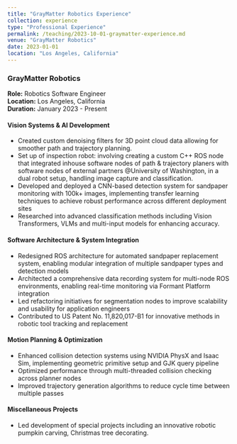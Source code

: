 ```yaml
---
title: "GrayMatter Robotics Experience"
collection: experience
type: "Professional Experience"
permalink: /teaching/2023-10-01-graymatter-experience.md
venue: "GrayMatter Robotics"
date: 2023-01-01
location: "Los Angeles, California"
---
```


### GrayMatter Robotics
**Role:** Robotics Software Engineer  
**Location:** Los Angeles, California  
**Duration:** January 2023 - Present  

#### Vision Systems & AI Development
- Created custom denoising filters for 3D point cloud data allowing for smoother path and trajectory planning.
- Set up of inspection robot: involving creating a custom C++ ROS node that integrated inhouse software nodes of path & trajectory planers with software nodes of external partners @University of Washington, in a dual robot setup, handling image capture and classification.
- Developed and deployed a CNN-based detection system for sandpaper monitoring with 100k+ images, implementing transfer learning techniques to achieve robust performance across different deployment sites
- Researched into advanced classification methods including Vision Transformers, VLMs and multi-input models for enhancing accuracy.

#### Software Architecture & System Integration
- Redesigned ROS architecture for automated sandpaper replacement system, enabling modular integration of multiple sandpaper types and detection models
- Architected a comprehensive data recording system for multi-node ROS environments, enabling real-time monitoring via Formant Platform integration
- Led refactoring initiatives for segmentation nodes to improve scalability and usability for application engineers
- Contributed to US Patent No. 11,820,017-B1 for innovative methods in robotic tool tracking and replacement

#### Motion Planning & Optimization
- Enhanced collision detection systems using NVIDIA PhysX and Isaac Sim, implementing geometric primitive setup and GJK query pipeline
- Optimized performance through multi-threaded collision checking across planner nodes
- Improved trajectory generation algorithms to reduce cycle time between multiple passes

#### Miscellaneous Projects
- Led development of special projects including an innovative robotic pumpkin carving, Christmas tree decorating.